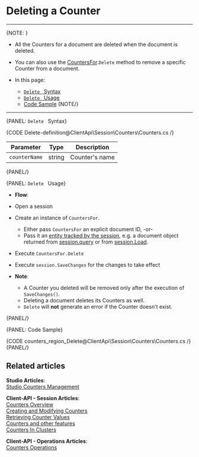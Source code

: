 # Deleting a Counter  
---

{NOTE: }

* All the Counters for a document are deleted when the document is deleted.  

* You can also use the [CountersFor](../../../client-api/session/counters/overview#counter-methods-and-the--object).`Delete` method to remove a specific Counter from a document.  

* In this page:
    - [`Delete ` Syntax](../../../client-api/session/counters/delete#delete-syntax)
    - [`Delete ` Usage](../../../client-api/session/counters/delete#delete-usage)
    - [Code Sample](../../../client-api/session/counters/delete#code-sample)
{NOTE/}

---

{PANEL: `Delete ` Syntax}

{CODE Delete-definition@ClientApi\Session\Counters\Counters.cs /}

| Parameter | Type | Description |
|:-------------:|:-------------:|:-------------:|
| `counterName` |  string | Counter's name |
{PANEL/}

{PANEL: `Delete ` Usage}

*  **Flow**:  
  * Open a session  
  * Create an instance of `CountersFor`.  
      * Either pass `CountersFor` an explicit document ID, -or-  
      * Pass it an [entity tracked by the session](../../../client-api/session/loading-entities), e.g. a document object returned from [session.query](../../../client-api/session/querying/how-to-query) or from [session.Load](../../../client-api/session/loading-entities#load).  
  * Execute `CountersFor.Delete`
  * Execute `session.SaveChanges` for the changes to take effect  

* **Note**:
    * A Counter you deleted will be removed only after the execution of `SaveChanges()`.  
    * Deleting a document deletes its Counters as well.  
    * `Delete` will **not** generate an error if the Counter doesn't exist.  

{PANEL/}

{PANEL: Code Sample}

{CODE counters_region_Delete@ClientApi\Session\Counters\Counters.cs /}
{PANEL/}

## Related articles
**Studio Articles**:  
[Studio Counters Management](../../../studio/database/documents/document-view/additional-features/counters#counters)  

**Client-API - Session Articles**:  
[Counters Overview](../../../client-api/session/counters/overview)  
[Creating and Modifying Counters](../../../client-api/session/counters/create-or-modify)  
[Retrieving Counter Values](../../../client-api/session/counters/retrieve-counter-values)  
[Counters and other features](../../../client-api/session/counters/counters-and-other-features)  
[Counters In Clusters](../../../client-api/session/counters/counters-in-clusters)  

**Client-API - Operations Articles**:  
[Counters Operations](../../../client-api/operations/counters/get-counters#operations--counters--how-to-get-counters)  
